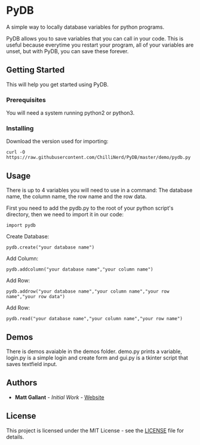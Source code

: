 # PyDB

A simple way to locally database variables for python programs.

PyDB allows you to save variables that you can call in your code. This is useful because everytime you restart your program, all of your variables are unset, but with PyDB, you can save these forever.

## Getting Started

This will help you get started using PyDB.

### Prerequisites

You will need a system running python2 or python3.

### Installing

Download the version used for importing:

```
curl -O https://raw.githubusercontent.com/ChilliNerd/PyDB/master/demo/pydb.py
```

## Usage

There is up to 4 variables you will need to use in a command: The database name, the column name, the row name and the row data.

First you need to add the pydb.py to the root of your python script's directory, then we need to import it in our code:
```
import pydb
```

Create Database:
```
pydb.create("your database name")
```

Add Column:
```
pydb.addcolumn("your database name","your column name")
```

Add Row:
```
pydb.addrow("your database name","your column name","your row name","your row data")
```

Add Row:
```
pydb.read("your database name","your column name","your row name")
```

## Demos

There is demos avaiable in the demos folder. demo.py prints a variable, login.py is a simple login and create form and gui.py is a tkinter script that saves textfield input.

## Authors

* **Matt Gallant** - *Initial Work* - [Website](http://chillinerd.github.io)

## License

This project is licensed under the MIT License - see the [LICENSE](LICENSE) file for details.